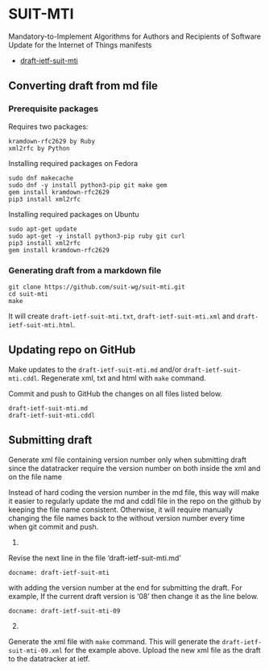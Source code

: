 # SUIT-MTI
Mandatory-to-Implement Algorithms for Authors and Recipients of Software Update for the Internet of Things manifests

* [draft-ietf-suit-mti](./draft-ietf-suit-mti.md)

## Converting draft from md file

### Prerequisite packages

Requires two packages:
```
kramdown-rfc2629 by Ruby
xml2rfc by Python
```

Installing required packages on Fedora
```
sudo dnf makecache
sudo dnf -y install python3-pip git make gem
gem install kramdown-rfc2629
pip3 install xml2rfc
```

Installing required packages on Ubuntu
```
sudo apt-get update
sudo apt-get -y install python3-pip ruby git curl
pip3 install xml2rfc
gem install kramdown-rfc2629
```

### Generating draft from a markdown file

```
git clone https://github.com/suit-wg/suit-mti.git
cd suit-mti
make
```

It will create `draft-ietf-suit-mti.txt`, `draft-ietf-suit-mti.xml` and `draft-ietf-suit-mti.html`.

## Updating repo on GitHub

Make updates to the `draft-ietf-suit-mti.md` and/or `draft-ietf-suit-mti.cddl`.
Regenerate xml, txt and html with `make` command.

Commit and push to GitHub the changes on all files listed below.
```
draft-ietf-suit-mti.md
draft-ietf-suit-mti.cddl
```

## Submitting draft

Generate xml file containing version number only when submitting draft since the datatracker require the version number on both inside the xml and on the file name

Instead of hard coding the version number in the md file, this way will make it easier to regularly update the md and cddl file in the repo on the github by keeping the file name consistent.
Otherwise, it will require manually changing the file names back to the without version number every time when git commit and push.

1)
Revise the next line in the file ‘draft-ietf-suit-mti.md’
```
docname: draft-ietf-suit-mti
```
with adding the version number at the end for submitting the draft.
For example, If the current draft version is ‘08’ then change it as the line below.
```
docname: draft-ietf-suit-mti-09
```

2)
Generate the xml file with `make` command.
This will generate the `draft-ietf-suit-mti-09.xml` for the example above.
Upload the new xml file as the draft to the datatracker at ietf.
